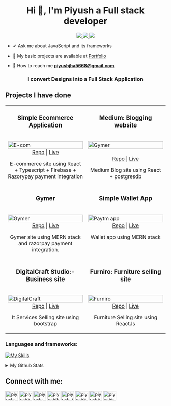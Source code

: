 <h1 align="center">Hi 👋, I'm Piyush a Full stack developer</h1>

<p align="center">
  <a href="https://twitter.com/Piyush5784" target="_blank">
    <img src="https://img.shields.io/badge/Twitter-1DA1F2?style=for-the-badge&logo=twitter&logoColor=white"/>
  </a>
  <a href="https://www.linkedin.com/in/piyush-kumar-jha-a29619239/" target="_blank">
    <img src="https://img.shields.io/badge/LinkedIn-0077B5?style=for-the-badge&logo=linkedin&logoColor=white"/>
  </a>
  <a href="mailto:piyushjha5668@gmail.com" target="_blank">
    <img src="https://img.shields.io/badge/Gmail-D14836?style=for-the-badge&logo=gmail&logoColor=white"/>
  </a>
</p>

- ✔ Ask me about JavaScript and its frameworks

- 🏹 My basic projects are available at [Portfolio](https://www.piyush.tech/)

- 📧 How to reach me **piyushjha5668@gmail.com**


<h3 align="center">I convert Designs into a Full Stack Application</h3>

  ## Projects I have done

<table>
<tr> 
     <td width="50%" valign="top">
      <h3 align="center">Simple Ecommerce Application</h3>
      <br/>
      <img src="https://github.com/Piyush5784/e-comm-app/assets/105655779/267b462d-14ba-457b-a47a-9920f544ffbb" width="100%" alt="E-com"/>
      <br/>
      <div align="center">
          <a href="https://github.com/Piyush5784/e-comm-app">Repo</a>
          <span> | </span>
          <a href="https://e-comm-app-delta.vercel.app">Live</a>
      </div>
      <p align="center">E-commerce site using React  + Typescript + Firebase + Razorypay payment integration</p>
    </td>
      <td width="50%" valign="top">
      <h3 align="center">Medium: Blogging website </h3>
      <br/>
      <img src="https://github.com/Piyush5784/e-comm-app/assets/105655779/711c3ecb-d918-4e8f-aa3b-c7dd70200374" width="100%" alt="Gymer"/>
      <br/> <br/>
      <div align="center">
          <a href="https://github.com/Piyush5784/Medium-blog">Repo</a>
          <span> | </span>
          <a href="https://medium-blog-dh6d.vercel.app/">Live</a>
      </div>
      <p align="center">Medium Blog site using React + postgresdb </p>
    </td>
    </tr>
  <tr> 
    <td width="50%" valign="top">
      <h3 align="center">Gymer</h3>
      <br/>
      <img src="https://github.com/Piyush5784/Piyush5784/assets/105655779/48c74b0b-015e-4bc6-afda-94b6c9886e50" width="100%" alt="Gymer"/>
      <br/>
      <div align="center">
          <a href="https://github.com/Piyush5784/GYMER-version2">Repo</a>
          <span> | </span>
          <a href="https://gymer-version2-nbbn.vercel.app/">Live</a>
      </div>
      <p align="center">Gymer site using MERN stack and razorpay payment integration.</p>
    </td>
    <td width="50%" valign="top">
      <h3 align="center">Simple Wallet App </h3>
      <br/>
      <img src="https://github.com/Piyush5784/Piyush5784/assets/105655779/5e25e348-1f3b-4c06-9d57-c2c8e90ab182" width="100%" alt="Paytm app"/>
      <br/>
      <div align="center">
          <a href="https://github.com/Piyush5784/Paytm-clone">Repo</a>
          <span> | </span>
          <a href="https://paytm-clone-lac.vercel.app">Live</a>
      </div>
      <p align="center">Wallet app using MERN stack</p>
    </td>
    </tr>
  <tr>
     <td width="50%" valign="top">
      <h3 align="center">DigitalCraft Studio:- Business site  </h3>
      <br/>
      <img src="https://github.com/Piyush5784/e-comm-app/assets/105655779/c03b01da-4637-4c85-85ee-29113deccf60" width="100%" alt="DigitalCraft"/>
      <br/>
      <div align="center">
          <a href="https://github.com/Piyush5784/Business-site">Repo</a>
          <span> | </span>
          <a href="https://html-business-website.netlify.app/">Live</a>
      </div>
      <p align="center">It Services Selling site using bootstrap</p>
    </td>
  <td width="50%" valign="top">
      <h3 align="center">Furniro: Furniture selling site </h3>
      <br/>
      <img src="https://github.com/Piyush5784/Piyush5784/assets/105655779/d6753f66-8643-4065-9891-795beff6ed57" width="100%" alt="Furniro"/>
      <br/>
      <div align="center">
          <a href="https://github.com/Piyush5784/Furniro">Repo</a>
          <span> | </span>
          <a href="https://furniro-sable.vercel.app/">Live</a>
      </div>
      <p align="center">Furniture Selling site using ReactJs </p>
    </td>
  </tr>
</table>


<h3 align="left">Languages and frameworks:</h3>

[![My Skills](https://skillicons.dev/icons?i=react,nextjs,prisma,firebase,tailwind,bootstrap,javascript,typescript,figma,mysql,mongodb,html5,css3,nodejs,git,java,express,hono&perline=13)](https://skillicons.dev)

<details>
<summary> 
My Github Stats
</summary>
<img align="left" src="https://github-readme-stats.vercel.app/api/top-langs?username=piyush5784&show_icons=true&locale=en&layout=compact" alt="piyush5784" />

![Piyush Github Stats](https://github-readme-stats.vercel.app/api?username=Piyush5784&show_icons=true&hide_title=true&count_private=true&theme=dark)

</details>


<h2 align="left">Connect with me:</h2>
<p align="left">
<a href="https://codepen.io/piyush-kumar-jha" target="blank"><img align="center" src="https://raw.githubusercontent.com/rahuldkjain/github-profile-readme-generator/master/src/images/icons/Social/codepen.svg" alt="piyush-kumar-jha" height="30" width="40" /></a>
<a href="https://twitter.com/piyush5784" target="blank"><img align="center" src="https://raw.githubusercontent.com/rahuldkjain/github-profile-readme-generator/master/src/images/icons/Social/twitter.svg" alt="piyush5784" height="30" width="40" /></a>
<a href="https://linkedin.com/in/piyush-kumar-jha-a29619239" target="blank"><img align="center" src="https://raw.githubusercontent.com/rahuldkjain/github-profile-readme-generator/master/src/images/icons/Social/linked-in-alt.svg" alt="piyush-kumar-jha-a29619239" height="30" width="40" /></a>
<a href="https://codesandbox.com/piyushjha5668" target="blank"><img align="center" src="https://raw.githubusercontent.com/rahuldkjain/github-profile-readme-generator/master/src/images/icons/Social/codesandbox.svg" alt="piyushjha5668" height="30" width="40" /></a>
<a href="https://instagram.com/piyush_jha_5784" target="blank"><img align="center" src="https://raw.githubusercontent.com/rahuldkjain/github-profile-readme-generator/master/src/images/icons/Social/instagram.svg" alt="piyush_jha_5784" height="30" width="40" /></a>
<a href="https://dribbble.com/piyush5784" target="blank"><img align="center" src="https://raw.githubusercontent.com/rahuldkjain/github-profile-readme-generator/master/src/images/icons/Social/dribbble.svg" alt="piyush5784" height="30" width="40" /></a>
<a href="https://www.leetcode.com/piyush5784" target="blank"><img align="center" src="https://raw.githubusercontent.com/rahuldkjain/github-profile-readme-generator/master/src/images/icons/Social/leet-code.svg" alt="piyush5784" height="30" width="40" /></a>
<a href="https://auth.geeksforgeeks.org/user/piyushjr8r5" target="blank"><img align="center" src="https://raw.githubusercontent.com/rahuldkjain/github-profile-readme-generator/master/src/images/icons/Social/geeks-for-geeks.svg" alt="piyushjr8r5" height="30" width="40" /></a>
</p>



